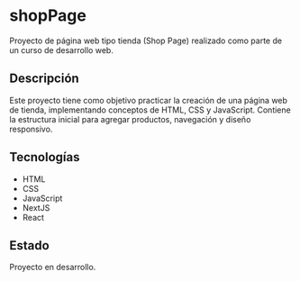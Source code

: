 # shopPage

Proyecto de página web tipo tienda (Shop Page) realizado como parte de un curso de desarrollo web.

## Descripción
Este proyecto tiene como objetivo practicar la creación de una página web de tienda, implementando conceptos de HTML, CSS y JavaScript. Contiene la estructura inicial para agregar productos, navegación y diseño responsivo.

## Tecnologías
- HTML
- CSS
- JavaScript
- NextJS
- React


## Estado
Proyecto en desarrollo.
